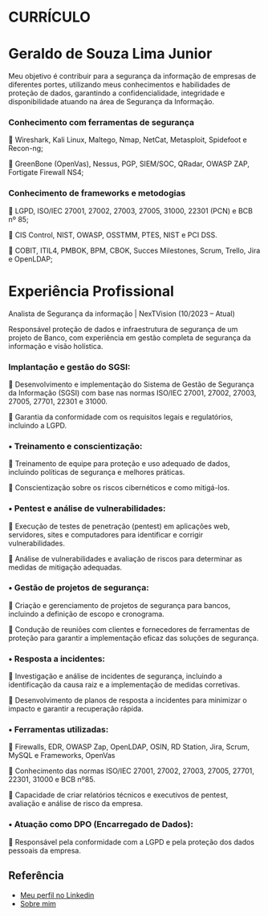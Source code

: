 #                                                                            CURRÍCULO
# Geraldo de Souza Lima Junior
Meu objetivo é contribuir para a segurança da informação de empresas de diferentes portes, utilizando meus conhecimentos e habilidades de proteção de dados, garantindo a confidencialidade, integridade e disponibilidade atuando na área de Segurança da Informação.

### Conhecimento com ferramentas de segurança
		Wireshark, Kali Linux, Maltego, Nmap, NetCat, Metasploit, Spidefoot e Recon-ng;

		GreenBone (OpenVas), Nessus, PGP, SIEM/SOC, QRadar, OWASP ZAP, Fortigate Firewall NS4;

### Conhecimento de frameworks e metodogias
		LGPD, ISO/IEC 27001, 27002, 27003, 27005, 31000, 22301 (PCN) e BCB nº 85;

		CIS Control, NIST, OWASP, OSSTMM, PTES, NIST e PCI DSS.

		COBIT, ITIL4, PMBOK, BPM, CBOK, Succes Milestones, Scrum, Trello, Jira e OpenLDAP;

# Experiência Profissional
Analista de Segurança da informação | NexTVision (10/2023 – Atual)

Responsável proteção de dados e infraestrutura de segurança de um projeto de Banco, com experiência em gestão completa de segurança da informação e visão holística.

###	Implantação e gestão do SGSI:

	Desenvolvimento e implementação do Sistema de Gestão de Segurança da Informação (SGSI) com base nas normas ISO/IEC 27001, 27002, 27003, 27005, 27701, 22301 e 31000.

	Garantia da conformidade com os requisitos legais e regulatórios, incluindo a LGPD.

### •	Treinamento e conscientização:

	Treinamento de equipe para proteção e uso adequado de dados, incluindo políticas de segurança e melhores práticas.

	Conscientização sobre os riscos cibernéticos e como mitigá-los.

### •	Pentest e análise de vulnerabilidades:
	Execução de testes de penetração (pentest) em aplicações web, servidores, sites e computadores para identificar e corrigir vulnerabilidades.

	Análise de vulnerabilidades e avaliação de riscos para determinar as medidas de mitigação adequadas.

### •	Gestão de projetos de segurança:
	Criação e gerenciamento de projetos de segurança para bancos, incluindo a definição de escopo e cronograma.

	Condução de reuniões com clientes e fornecedores de ferramentas de proteção para garantir a implementação eficaz das soluções de segurança.

### •	Resposta a incidentes:
	Investigação e análise de incidentes de segurança, incluindo a identificação da causa raiz e a implementação de medidas corretivas.

	Desenvolvimento de planos de resposta a incidentes para minimizar o impacto e garantir a recuperação rápida.

### •	Ferramentas utilizadas:
	 Firewalls, EDR, OWASP Zap, OpenLDAP, OSIN, RD Station, Jira, Scrum, MySQL e Frameworks, OpenVas

		Conhecimento das normas ISO/IEC 27001, 27002, 27003, 27005, 27701, 22301, 31000 e BCB nº85.

		Capacidade de criar relatórios técnicos e executivos de pentest, avaliação e análise de risco da empresa.

### •	Atuação como DPO (Encarregado de Dados):
	Responsável pela conformidade com a LGPD e pela proteção dos dados pessoais da empresa.



## Referência
 - [Meu perfil no Linkedin](https://www.linkedin.com/in/junior-lima-24446757/)
 - [Sobre mim](https://github.com/juniorlima27/curriculo/blob/main/README.md)
 
